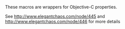These macros are wrappers for Objective-C properties.

See http://www.elegantchaos.com/node/445 and http://www.elegantchaos.com/node/446 for more details

